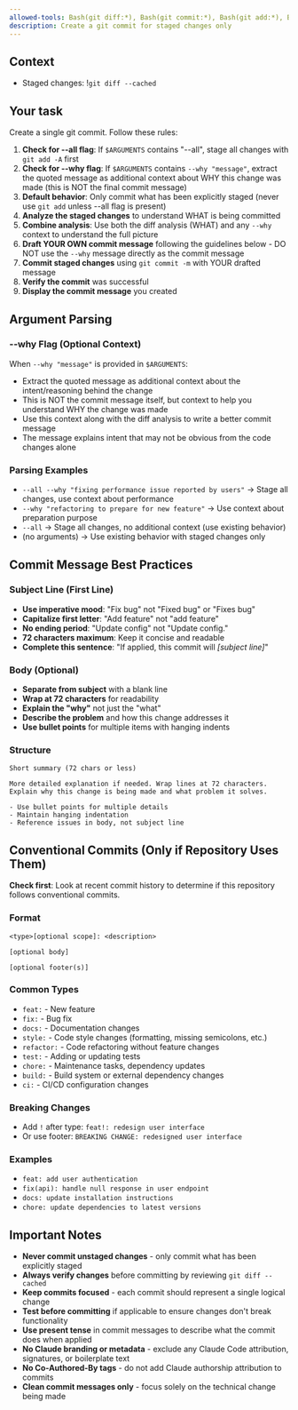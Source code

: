 ```yaml
---
allowed-tools: Bash(git diff:*), Bash(git commit:*), Bash(git add:*), Bash(git status:*), Bash(git log:*)
description: Create a git commit for staged changes only
---
```


## Context

- Staged changes: !`git diff --cached`

## Your task

Create a single git commit. Follow these rules:

1. **Check for --all flag**: If `$ARGUMENTS` contains "--all", stage all changes with `git add -A` first
2. **Check for --why flag**: If `$ARGUMENTS` contains `--why "message"`, extract the quoted message as additional context about WHY this change was made (this is NOT the final commit message)
3. **Default behavior**: Only commit what has been explicitly staged (never use `git add` unless --all flag is present)
4. **Analyze the staged changes** to understand WHAT is being committed
5. **Combine analysis**: Use both the diff analysis (WHAT) and any `--why` context to understand the full picture
6. **Draft YOUR OWN commit message** following the guidelines below - DO NOT use the `--why` message directly as the commit message
7. **Commit staged changes** using `git commit -m` with YOUR drafted message
8. **Verify the commit** was successful
9. **Display the commit message** you created

## Argument Parsing

### --why Flag (Optional Context)

When `--why "message"` is provided in `$ARGUMENTS`:
- Extract the quoted message as additional context about the intent/reasoning behind the change
- This is NOT the commit message itself, but context to help you understand WHY the change was made
- Use this context along with the diff analysis to write a better commit message
- The message explains intent that may not be obvious from the code changes alone

### Parsing Examples

- `--all --why "fixing performance issue reported by users"` → Stage all changes, use context about performance
- `--why "refactoring to prepare for new feature"` → Use context about preparation purpose
- `--all` → Stage all changes, no additional context (use existing behavior)
- (no arguments) → Use existing behavior with staged changes only

## Commit Message Best Practices

### Subject Line (First Line)

- **Use imperative mood**: "Fix bug" not "Fixed bug" or "Fixes bug"
- **Capitalize first letter**: "Add feature" not "add feature"
- **No ending period**: "Update config" not "Update config."
- **72 characters maximum**: Keep it concise and readable
- **Complete this sentence**: "If applied, this commit will _[subject line]_"

### Body (Optional)

- **Separate from subject** with a blank line
- **Wrap at 72 characters** for readability
- **Explain the "why"** not just the "what"
- **Describe the problem** and how this change addresses it
- **Use bullet points** for multiple items with hanging indents

### Structure

```
Short summary (72 chars or less)

More detailed explanation if needed. Wrap lines at 72 characters.
Explain why this change is being made and what problem it solves.

- Use bullet points for multiple details
- Maintain hanging indentation
- Reference issues in body, not subject line
```

## Conventional Commits (Only if Repository Uses Them)

**Check first**: Look at recent commit history to determine if this repository follows conventional
commits.

### Format

```
<type>[optional scope]: <description>

[optional body]

[optional footer(s)]
```

### Common Types

- `feat:` - New feature
- `fix:` - Bug fix
- `docs:` - Documentation changes
- `style:` - Code style changes (formatting, missing semicolons, etc.)
- `refactor:` - Code refactoring without feature changes
- `test:` - Adding or updating tests
- `chore:` - Maintenance tasks, dependency updates
- `build:` - Build system or external dependency changes
- `ci:` - CI/CD configuration changes

### Breaking Changes

- Add `!` after type: `feat!: redesign user interface`
- Or use footer: `BREAKING CHANGE: redesigned user interface`

### Examples

- `feat: add user authentication`
- `fix(api): handle null response in user endpoint`
- `docs: update installation instructions`
- `chore: update dependencies to latest versions`

## Important Notes

- **Never commit unstaged changes** - only commit what has been explicitly staged
- **Always verify changes** before committing by reviewing `git diff --cached`
- **Keep commits focused** - each commit should represent a single logical change
- **Test before committing** if applicable to ensure changes don't break functionality
- **Use present tense** in commit messages to describe what the commit does when applied
- **No Claude branding or metadata** - exclude any Claude Code attribution, signatures, or
  boilerplate text
- **No Co-Authored-By tags** - do not add Claude authorship attribution to commits
- **Clean commit messages only** - focus solely on the technical change being made
